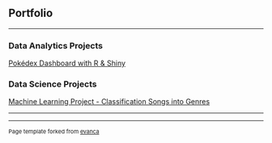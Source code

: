 ## Portfolio

---

### Data Analytics Projects

[Pokédex Dashboard with R & Shiny](https://maximeballesterosperez.shinyapps.io/pokedex_mbp/?_ga=2.118709001.1473793669.1667818431-736338763.1667818431)



### Data Science Projects

[Machine Learning Project - Classification Songs into Genres](https://github.com/Maxispanic/ML_Predict_Songs_Genres/blob/main/notebooks/FINAL_PROJECT_BALLESTEROS-PEREZ_BERNABEU_CLARENC_LAGARDE_QUSHKU.ipynb)





---




---
<p style="font-size:11px">Page template forked from <a href="https://github.com/evanca/quick-portfolio">evanca</a></p>
<!-- Remove above link if you don't want to attibute -->
